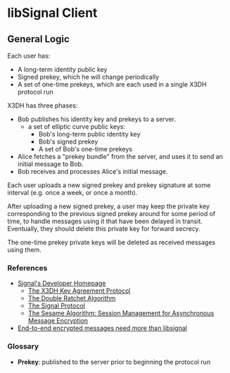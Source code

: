 # libSignal Client

## General Logic

Each user has:

* A long-term identity public key
* Signed prekey, which he will change periodically
* A set of one-time prekeys, which are each used in a single X3DH protocol run

X3DH has three phases:

* Bob publishes his identity key and prekeys to a server.
  * a set of elliptic curve public keys:
    * Bob's long-term public identity key
    * Bob's signed prekey
    * A set of Bob's one-time prekeys
* Alice fetches a "prekey bundle" from the server, and uses it to send an  
  initial message to Bob.
* Bob receives and processes Alice's initial message.

Each user uploads a new signed prekey and prekey signature at some interval 
(e.g. once a week, or once a month).

After uploading a new signed prekey, a user may keep the private key corresponding 
to the previous signed prekey around for some period of time, to handle messages 
using it that have been delayed in transit. Eventually, they should delete this 
private key for forward secrecy.

The one-time prekey private keys will be deleted as received messages using them.

### References

* [Signal's Developer Homepage](https://signal.org/docs/)
  * [The X3DH Key Agreement Protocol](https://signal.org/docs/specifications/x3dh)
  * [The Double Ratchet Algorithm](https://signal.org/docs/specifications/doubleratchet)
  * [The Signal Protocol](https://signal.org/docs/specifications/signal-protocol/)
  * [The Sesame Algorithm: Session Management for Asynchronous Message Encryption](https://signal.org/docs/specifications/sesame/)
* [End-to-end encrypted messages need more than libsignal](https://mjg59.dreamwidth.org/62598.html)

### Glossary

* **Prekey**: published to the server prior to beginning the protocol run
